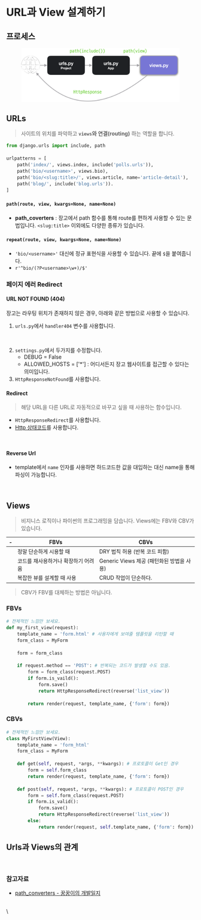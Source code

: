 # URL과 View 설계하기

## 프로세스

<figure><img src="../.gitbook/assets/image (8).png" alt=""><figcaption></figcaption></figure>

## URLs

> 사이트의 위치를 파악하고 **`views`와 연결(routing)** 하는 역할을 합니다.

```python
from django.urls import include, path

urlpatterns = [
    path('index/', views.index, include('polls.urls')),
    path('bio/<username>', views.bio),
    path('bio/<slug:title>/', views.article, name='article-detail'),
    path('blog/', include('blog.urls')).
]
```

#### `path(route, view, kwargs=None, name=None)`

* **path\_coverters** : 장고에서 path 함수를 통해 route를 편하게 사용할 수 있는 문법입니다. `<slug:title>` 이외에도 다양한 종류가 있습니다.

#### `repeat(route, view, kwargs=None, name=None)`

* `'bio/<username>'` 대신에 정규 표현식을 사용할 수 있습니다. 끝에 `$`을 붙여줍니다.
* `r'^bio/(?P<username>\w+)/$'`

### 페이지 에러 Redirect

#### URL NOT FOUND (404)

장고는 라우팅 위치가 존재하지 않은 경우, 아래와 같은 방법으로 사용할 수 있습니다.

1. `urls.py`에서 `handler404` 변수를 사용합니다.

<figure><img src="https://user-images.githubusercontent.com/55238671/235652772-4797d1fc-6c76-4077-9393-f8d669a56c59.png" alt=""><figcaption></figcaption></figure>

2. `settings.py`에서 두가지를 수정합니다.
   * DEBUG = False
   * ALLOWED\_HOSTS = \['\*'] : 어디서든지 장고 웹사이트를 접근할 수 있다는 의미입니다.
3. `HttpResponseNotFound`를 사용합니다.

#### Redirect

> 해당 URL을 다른 URL로 자동적으로 바꾸고 싶을 때 사용하는 함수입니다.

* `HttpResponseRedirect`를 사용합니다.
* [Http 상태코드](https://developer.mozilla.org/en-US/docs/Web/HTTP/Status)를 사용합니다.

<figure><img src="https://user-images.githubusercontent.com/55238671/235665296-3aa58ced-9322-4fc1-a2de-5905dfac9fa5.png" alt=""><figcaption></figcaption></figure>

#### Reverse Url

* template에서 `name` 인자를 사용하면 하드코드한 값을 대입하는 대신 name을 통해 파싱이 가능합니다.

<figure><img src="https://user-images.githubusercontent.com/55238671/235664494-dd92cd76-4228-4cfb-867b-2291fb6f593b.png" alt=""><figcaption></figcaption></figure>

## Views

> 비지니스 로직이나 파이썬의 프로그래밍을 담습니다. Views에는 FBV와 CBV가 있습니다.

| - | FBVs                | CBVs                           |
| - | ------------------- | ------------------------------ |
|   | 정말 단순하게 시용할 때       | DRY 법칙 허용 (반복 코드 피함)           |
|   | 코드를 재사용하거나 확장하기 어려움 | Generic Views 제공 (패턴화된 방법을 사용) |
|   | 복잡한 뷰를 설계할 때 사용     | CRUD 작업이 단순하다.                 |

> CBV가 FBV를 대체하는 방법은 아닙니다.

### FBVs

```python
# 전체적인 느낌만 보세요.
def my_first_view(request):
    template_name = 'form.html' # 사용자에게 보여줄 템플릿을 리턴할 때
    form_class = MyForm

    form = form_class

    if request.method == 'POST': # 반복되는 코드가 발생할 수도 있음.
        form = form_class(request.POST)
        if form.is_vaild():
            form.save()
            return HttpResponseRedirect(reverse('list_view'))

        return render(request, template_name, {'form': form})
```

### CBVs

```python
# 전체적인 느낌만 보세요.
class MyFirstView(View):
    template_name = 'form_html'
    form_class = MyForm

    def get(self, request, *args, **kwargs): # 프로토콜이 Get인 경우
        form = self.form_class
        return render(request, template_name, {'form': form})
    
    def post(self, request, *args, **kwargs): # 프로토콜이 POST인 경우
        form = self.form_class(request.POST)
        if form.is_valid():
            form.save()
            return HttpResponseRedirect(reverse('list_view'))
        else:
            return render(request, self.template_name, {'form': form})
```

## Urls과 Views의 관계

<figure><img src="https://user-images.githubusercontent.com/55238671/235667656-b16c46c4-8ec6-4590-b54b-221432d9cf3b.png" alt=""><figcaption></figcaption></figure>

### 참고자료

* [path\_converters - 꿍꿍이의 개발일지](https://stg0123.github.io/study/25/)

\
\

